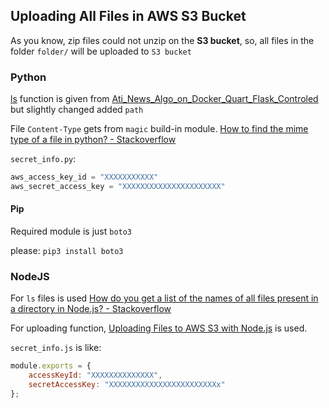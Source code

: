 ## Uploading All Files in AWS S3 Bucket

As you know, zip files could not unzip on the **S3 bucket**, so, all files in the folder `folder/` will be uploaded to `S3 bucket`

### Python

[ls](ls.py) function is given from [Ati_News_Algo_on_Docker_Quart_Flask_Controled](https://github.com/inceabdullah/Haber-Tellali-3th-Wave-News-Service/blob/master/aws-fargate-docker-container/flask%2B/Ati_News_Algo_on_Docker_Quart_Flask_Controled/quart_flask/app.py) but slightly changed added `path`

File `Content-Type` gets from `magic` build-in module. [How to find the mime type of a file in python? - Stackoverflow](https://stackoverflow.com/questions/43580/how-to-find-the-mime-type-of-a-file-in-python?answertab=votes#tab-top)

`secret_info.py`:
```python
aws_access_key_id = "XXXXXXXXXXX"
aws_secret_access_key = "XXXXXXXXXXXXXXXXXXXXXX"
```

#### Pip

Required module is just `boto3`

please: `pip3 install boto3`


### NodeJS

For `ls` files is used [How do you get a list of the names of all files present in a directory in Node.js? - Stackoverflow](https://stackoverflow.com/questions/2727167/how-do-you-get-a-list-of-the-names-of-all-files-present-in-a-directory-in-node-j)

For uploading function, [Uploading Files to AWS S3 with Node.js](https://stackabuse.com/uploading-files-to-aws-s3-with-node-js/) is used.

`secret_info.js` is like:
```javascript
module.exports = {
    accessKeyId: "XXXXXXXXXXXXXX",
    secretAccessKey: "XXXXXXXXXXXXXXXXXXXXXXXXx"
};
```
